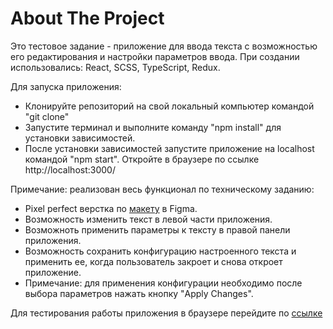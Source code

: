 <h1>About The Project</h1>

Это тестовое задание - приложение для ввода текста с возможностью его редактирования и настройки параметров ввода.
При создании использовались: React, SCSS, TypeScript, Redux.

Для запуска приложения:
* Клонируйте репозиторий на свой локальный компьютер командой "git clone"
* Запустите терминал и выполните команду "npm install" для установки зависимостей.
* После установки зависимостей запустите приложение на localhost командой "npm start". Откройте в браузере по ссылке http://localhost:3000/

Примечание: реализован весь функционал по техническому заданию:
- Pixel perfect верстка по <a href='https://www.figma.com/file/ZvBLBPt8WJ2MGIjFRmi8EI/Designmodo-Test-Task?node-id=0%3A1&t=Kqm85rQTCa3gHEMB-0'>макету</a> в Figma.
- Возможность изменить текст в левой части приложения. 
- Возможноть применить параметры к тексту в правой панели приложения. 
- Возможность сохранить конфигурацию настроенного текста и применить ее, когда пользователь закроет и снова откроет приложение.
- Примечание: для применения конфигурации необходимо после выбора параметров нажать кнопку "Apply Changes".

Для тестирования работы приложения в браузере перейдите по <a href='https://desigmondo-test-task.vercel.app/'>ссылке</a>  
